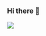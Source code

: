 ### Hi there 👋

<!--
**juseongjin/juseongjin** is a ✨ _special_ ✨ repository because its `README.md` (this file) appears on your GitHub profile.

Here are some ideas to get you started:

- 🔭 I’m currently working on ...
- 🌱 I’m currently learning ...
- 👯 I’m looking to collaborate on ...
- 🤔 I’m looking for help with ...
- 💬 Ask me about ...
- 📫 How to reach me: ...
- 😄 Pronouns: ...
- ⚡ Fun fact: ...
-->
<a href="mailto:" target="_blank"><img src="https://img.shields.io/badge/Velog-20c997?style=flat-square&logo=Vimeo&logoColor=white"/></a>
